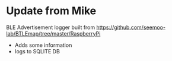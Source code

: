 # Update from Mike

BLE Advertisement logger built from https://github.com/seemoo-lab/BTLEmap/tree/master/RaspberryPi

- Adds some information
- logs to SQLITE DB
